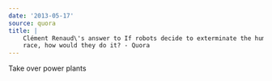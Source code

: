 ```yaml
---
date: '2013-05-17'
source: quora
title: |
    Clément Renaud\'s answer to If robots decide to exterminate the human
    race, how would they do it? - Quora
---
```


Take over power plants
